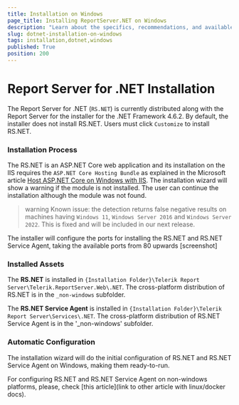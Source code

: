 ```yaml
---
title: Installation on Windows
page_title: Installing ReportServer.NET on Windows
description: "Learn about the specifics, recommendations, and available approaches for installing the Telerik Report Server for .NET on Windows."
slug: dotnet-installation-on-windows
tags: installation,dotnet,windows
published: True
position: 200
---
```


# Report Server for .NET Installation

The Report Server for .NET (`RS.NET`) is currently distributed along with the Report Server for the installer for the .NET Framework 4.6.2. By default, the installer does not install RS.NET. Users must click `Customize` to install RS.NET.

### Installation Process

The RS.NET is an ASP.NET Core web application and its installation on the IIS requires the `ASP.NET Core Hosting Bundle` as explained in the Microsoft article [Host ASP.NET Core on Windows with IIS](https://learn.microsoft.com/en-us/aspnet/core/host-and-deploy/iis/?view=aspnetcore-8.0). The installation wizard will show a warning if the module is not installed. The user can continue the installation although the module was not found.

>warning Known issue: the detection returns false negative results on machines having `Windows 11`, `Windows Server 2016` and `Windows Server 2022`. This is fixed and will be included in our next release.

The installer will configure the ports for installing the RS.NET and RS.NET Service Agent, taking the available ports from 80 upwards [screenshot]

### Installed Assets

The __RS.NET__ is installed in `{Installation Folder}\Telerik Report Server\Telerik.ReportServer.Web\.NET`. The cross-platform distribution of RS.NET is in the `_non-windows` subfolder.

The __RS.NET Service Agent__ is installed in `{Installation Folder}\Telerik Report Server\Services\.NET`. The cross-platform distribution of RS.NET Service Agent is in the '_non-windows' subfolder.

### Automatic Configuration

The installation wizard will do the initial configuration of RS.NET and RS.NET Service Agent on Windows, making them ready-to-run. 

For configuring RS.NET and RS.NET Service Agent on non-windows platforms, please, check [this article](link to other article with linux/docker docs).

